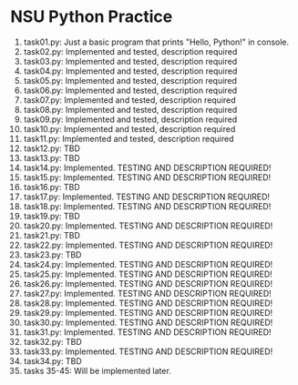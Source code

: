 # NSU Python Practice
1. task01.py: Just a basic program that prints "Hello, Python!" in console.
2. task02.py: Implemented and tested, description required
3. task03.py: Implemented and tested, description required
4. task04.py: Implemented and tested, description required
5. task05.py: Implemented and tested, description required
6. task06.py: Implemented and tested, description required
7. task07.py: Implemented and tested, description required
8. task08.py: Implemented and tested, description required
9. task09.py: Implemented and tested, description required
10. task10.py: Implemented and tested, description required
11. task11.py: Implemented and tested, description required
12. task12.py: TBD
13. task13.py: TBD
14. task14.py: Implemented. TESTING AND DESCRIPTION REQUIRED!
15. task15.py: Implemented. TESTING AND DESCRIPTION REQUIRED!
16. task16.py: TBD
17. task17.py: Implemented. TESTING AND DESCRIPTION REQUIRED!
18. task18.py: Implemented. TESTING AND DESCRIPTION REQUIRED!
19. task19.py: TBD
20. task20.py: Implemented. TESTING AND DESCRIPTION REQUIRED!
21. task21.py: TBD
22. task22.py: Implemented. TESTING AND DESCRIPTION REQUIRED!
23. task23.py: TBD
24. task24.py: Implemented. TESTING AND DESCRIPTION REQUIRED!
25. task25.py: Implemented. TESTING AND DESCRIPTION REQUIRED!
26. task26.py: Implemented. TESTING AND DESCRIPTION REQUIRED!
27. task27.py: Implemented. TESTING AND DESCRIPTION REQUIRED!
28. task28.py: Implemented. TESTING AND DESCRIPTION REQUIRED!
29. task29.py: Implemented. TESTING AND DESCRIPTION REQUIRED!
30. task30.py: Implemented. TESTING AND DESCRIPTION REQUIRED!
31. task31.py: Implemented. TESTING AND DESCRIPTION REQUIRED!
32. task32.py: TBD
33. task33.py: Implemented. TESTING AND DESCRIPTION REQUIRED!
34. task34.py: TBD
35. tasks 35-45: Will be implemented later. 
